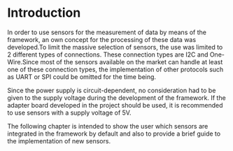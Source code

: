 # Introduction

In order to use sensors for the measurement of data by means of the framework, an own concept for the processing of these data was developed.To limit the massive selection of sensors, the use was limited to 2 different types of connections. These connection types are I2C and One-Wire.Since most of the sensors available on the market can handle at least one of these connection types, the implementation of other protocols such as UART or SPI could be omitted for the time being.

Since the power supply is circuit-dependent, no consideration had to be given to the supply voltage during the development of the framework. If the adapter board developed in the project should be used, it is recommended to use sensors with a supply voltage of 5V.

The following chapter is intended to show the user which sensors are integrated in the framework by default and also to provide a brief guide to the implementation of new sensors.
